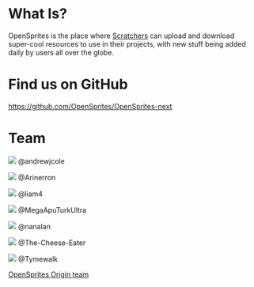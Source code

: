 # What Is? #

OpenSprites is the place where [Scratchers](https://wiki.scratch.mit.edu/wiki/Scratcher) can upload and download super-cool resources to use in their projects, with new stuff being added daily by users all over the globe.

# Find us on GitHub #

https://github.com/OpenSprites/OpenSprites-next

# Team #

![](https://avatars0.githubusercontent.com/u/10202163?v=3&s=32) @andrewjcole

![](https://avatars0.githubusercontent.com/u/3926753?v=3&s=32) @Arinerron

![](https://avatars1.githubusercontent.com/u/9948030?v=3&s=32) @liam4

![](https://avatars0.githubusercontent.com/u/8547938?v=3&s=32) @MegaApuTurkUltra

![](https://avatars2.githubusercontent.com/u/9429556?v=3&s=32) @nanalan

![](https://avatars0.githubusercontent.com/u/9347154?v=3&s=32) @The-Cheese-Eater

![](https://avatars2.githubusercontent.com/u/17463099?v=3&s=32) @Tymewalk

[OpenSprites Origin team](https://github.com/OpenSprites/OpenSprites-Origin/graphs/contributors)